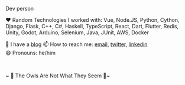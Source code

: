 
Dev person 

❤️ Random Technologies I worked with: Vue, Node.JS, Python, Cython, Django, Flask, C++, C#, Haskell, TypeScript, React, Dart, Flutter, Redis, Unity, Godot, Arduino, Selenium, Java, JUnit, AWS, Docker 

📖 I have a [blog][4]
📫 How to reach me: [email][1], [twitter][3], [linkedin][2]  
😄 Pronouns: he/him  

  
<br>


~ 🦉 The Owls Are Not What They Seem 🦉~

[1]: <mailto:rgudav@gmail.com> "email"
[2]: <https://www.linkedin.com/in/rokas-gudavi%C4%8Dius-28250ab6/> "linkedin"
[3]: <https://twitter.com/roxerg1/> "twitter"
[4]: <https://roxerg.github.io/blog> "blog"
